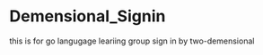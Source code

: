 Demensional_Signin
==================

this is for go langugage leariing group sign in by two-demensional
